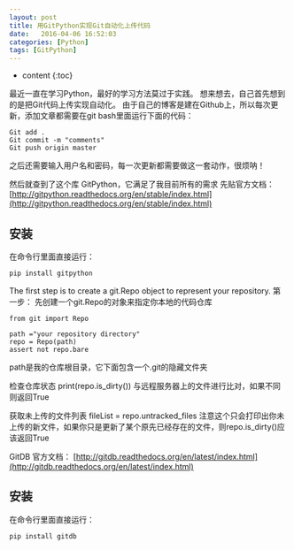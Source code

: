 ```yaml
---
layout: post
title: 用GitPython实现Git自动化上传代码
date:   2016-04-06 16:52:03
categories: [Python]
tags: [GitPython]
---
```


* content
{:toc}

最近一直在学习Python，最好的学习方法莫过于实践。 想来想去，自己首先想到的是把Git代码上传实现自动化。
由于自己的博客是建在Github上，所以每次更新，添加文章都需要在git bash里面运行下面的代码：

	Git add .
	Git commit -m "comments"
	Git push origin master

之后还需要输入用户名和密码，每一次更新都需要做这一套动作，很烦呐！

然后就查到了这个库 GitPython，它满足了我目前所有的需求
先贴官方文档：
[http://gitpython.readthedocs.org/en/stable/index.html](http://gitpython.readthedocs.org/en/stable/index.html)

## 安装
在命令行里面直接运行：

	pip install gitpython

The first step is to create a git.Repo object to represent your repository.	
第一步：
先创建一个git.Repo的对象来指定你本地的代码仓库

	from git import Repo

	path ="your repository directory"
	repo = Repo(path)
	assert not repo.bare

path是我的仓库根目录，它下面包含一个.git的隐藏文件夹

检查仓库状态
	print(repo.is_dirty())
与远程服务器上的文件进行比对，如果不同则返回True

获取未上传的文件列表
	fileList = repo.untracked_files
注意这个只会打印出你未上传的新文件，如果你只是更新了某个原先已经存在的文件，则repo.is_dirty()应该返回True

GitDB
官方文档：
[http://gitdb.readthedocs.org/en/latest/index.html](http://gitdb.readthedocs.org/en/latest/index.html)

## 安装
在命令行里面直接运行：

	pip install gitdb